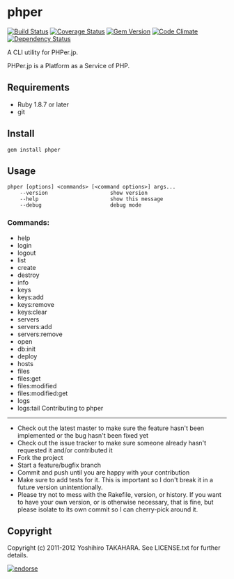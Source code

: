 phper
=====

[![Build Status](https://travis-ci.org/phperjp/phper.png?branch=master)](https://travis-ci.org/phperjp/phper)
[![Coverage Status](https://coveralls.io/repos/tumf/phper/badge.png?branch=master)](https://coveralls.io/r/tumf/phper?branch=master)
[![Gem Version](https://badge.fury.io/rb/phper.png)](http://badge.fury.io/rb/phper)
[![Code Climate](https://codeclimate.com/github/tumf/phper.png)](https://codeclimate.com/github/tumf/phper)
[![Dependency Status](https://gemnasium.com/tumf/phper.png)](https://gemnasium.com/tumf/phper)


A CLI utility for PHPer.jp.

PHPer.jp is a Platform as a Service of PHP.

Requirements
------------

* Ruby 1.8.7 or later
* git


Install
-------

`gem install phper`


Usage
-----

    phper [options] <commands> [<command options>] args...
        --version                    show version
        --help                       show this message
        --debug                      debug mode

### Commands:

* help
* login
* logout
* list
* create
* destroy
* info
* keys
* keys:add
* keys:remove
* keys:clear
* servers
* servers:add
* servers:remove
* open
* db:init
* deploy
* hosts
* files
* files:get
* files:modified
* files:modified:get
* logs
* logs:tail
Contributing to phper
---------------------

* Check out the latest master to make sure the feature hasn't been implemented or the bug hasn't been fixed yet
* Check out the issue tracker to make sure someone already hasn't requested it and/or contributed it
* Fork the project
* Start a feature/bugfix branch
* Commit and push until you are happy with your contribution
* Make sure to add tests for it. This is important so I don't break it in a future version unintentionally.
* Please try not to mess with the Rakefile, version, or history. If you want to have your own version, or is otherwise necessary, that is fine, but please isolate to its own commit so I can cherry-pick around it.

Copyright
---------

Copyright (c) 2011-2012 Yoshihiro TAKAHARA. See LICENSE.txt for further details.

[![endorse](http://api.coderwall.com/tumf/endorsecount.png)](http://coderwall.com/tumf)

